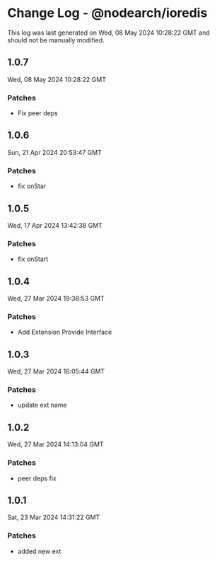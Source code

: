 # Change Log - @nodearch/ioredis

This log was last generated on Wed, 08 May 2024 10:28:22 GMT and should not be manually modified.

## 1.0.7
Wed, 08 May 2024 10:28:22 GMT

### Patches

- Fix peer deps

## 1.0.6
Sun, 21 Apr 2024 20:53:47 GMT

### Patches

- fix onStar

## 1.0.5
Wed, 17 Apr 2024 13:42:38 GMT

### Patches

- fix onStart

## 1.0.4
Wed, 27 Mar 2024 19:38:53 GMT

### Patches

- Add Extension Provide Interface

## 1.0.3
Wed, 27 Mar 2024 16:05:44 GMT

### Patches

- update ext name

## 1.0.2
Wed, 27 Mar 2024 14:13:04 GMT

### Patches

-  peer deps fix

## 1.0.1
Sat, 23 Mar 2024 14:31:22 GMT

### Patches

- added new ext

